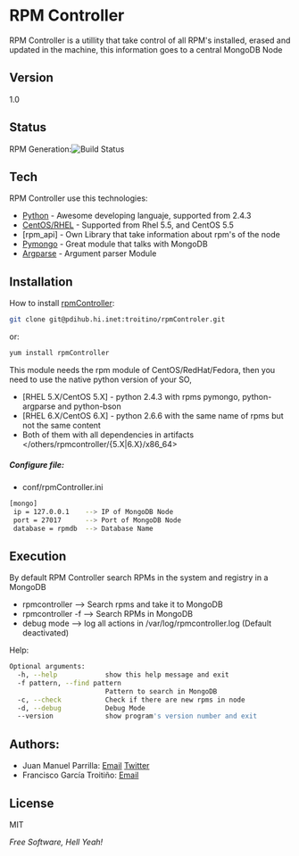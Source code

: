 RPM Controller
==============

RPM Controller is a utillity that take control of all RPM's installed, erased and updated in the machine, this information goes to a central MongoDB Node

Version
-------

1.0

Status
------

 RPM Generation:![Build Status](http://ci-smartm2m-01.hi.inet/hudson/view/RE/job/RE-rpm_controller-GenRPM/badge/icon)

Tech
----

RPM Controller use this technologies:

* [Python] - Awesome developing languaje, supported from 2.4.3 
* [CentOS/RHEL] - Supported from Rhel 5.5, and CentOS 5.5
* [rpm_api] - Own Library that take information about rpm's of the node
* [Pymongo] - Great module that talks with MongoDB
* [Argparse] - Argument parser Module

Installation
--------------
How to install [rpmController][1]:
```sh
git clone git@pdihub.hi.inet:troitino/rpmControler.git
```
or:
```sh
yum install rpmController
```

This module needs the rpm module of CentOS/RedHat/Fedora, then you need to use the native python version of your SO, 
* [RHEL 5.X/CentOS 5.X] - python 2.4.3 with rpms pymongo, python-argparse and python-bson
* [RHEL 6.X/CentOS 6.X] - python 2.6.6 with the same name of rpms but not the same content
* Both of them with all dependencies in artifacts </others/rpmcontroller/{5.X|6.X}/x86_64>

##### Configure file:

* conf/rpmController.ini

```sh
[mongo]
 ip = 127.0.0.1    --> IP of MongoDB Node
 port = 27017      --> Port of MongoDB Node
 database = rpmdb  --> Database Name
```

Execution
--------------
By default RPM Controller search RPMs in the system and registry in a MongoDB
* rpmcontroller --> Search rpms and take it to MongoDB
* rpmcontroller -f <pattern> --> Search RPMs in MongoDB
* debug mode --> log all actions in /var/log/rpmcontroller.log (Default deactivated)

Help:
```sh
Optional arguments:
  -h, --help            show this help message and exit
  -f pattern, --find pattern
                        Pattern to search in MongoDB
  -c, --check           Check if there are new rpms in node
  -d, --debug           Debug Mode
  --version             show program's version number and exit
```

Authors:
----
* Juan Manuel Parrilla: [Email][JP_Email] [Twitter][@kerbeross]
* Francisco García Troitiño: [Email][FGT_Email]


License
----

MIT

*Free Software, Hell Yeah!*

  [JP_Email]: padajuan@gmail.com
  [@kerbeross]: http://twitter.com/@kerbeross
  [FGT_Email]: troitino@tid.es
  [1]: git@pdihub.hi.inet:troitino/rpmControler.git
  [Pymongo]: https://github.com/mongodb/mongo-python-driver
  [Argparse]: https://code.google.com/p/argparse
  [Python]: http://www.python.org/
  [CentOS/RHEL]: http://www.centos.org/
